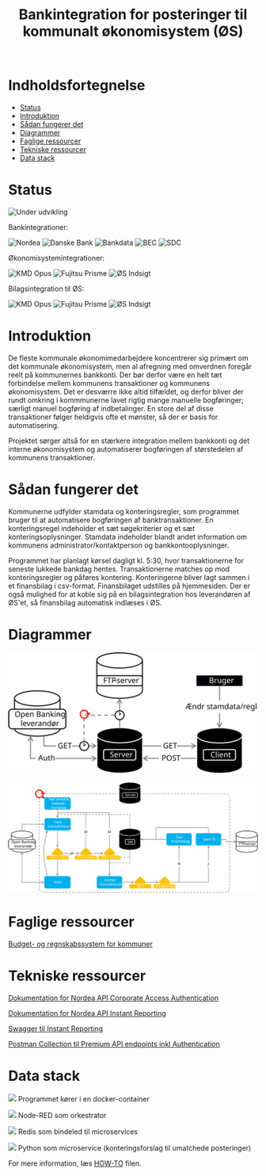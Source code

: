 <h1 align="center"> Bankintegration for posteringer til kommunalt økonomisystem (ØS) </h1> <br>

# Indholdsfortegnelse

- [Status](#status)
- [Introduktion](#introduktion)
- [Sådan fungerer det](#sådan-fungerer-det)
- [Diagrammer](#Diagrammer)
- [Faglige ressourcer](#faglige-ressourcer)
- [Tekniske ressourcer](#tekniske-ressourcer)
- [Data stack](#data-stack)

# Status

![Under udvikling](https://img.shields.io/badge/Under%20udvikling-red)

Bankintegrationer:

![Nordea](https://img.shields.io/badge/Nordea-OK-green)
![Danske Bank](https://img.shields.io/badge/Danske_Bank-Mangler-red)
![Bankdata](https://img.shields.io/badge/Bankdata-Mangler-red)
![BEC](https://img.shields.io/badge/BEC-Mangler-red)
![SDC](https://img.shields.io/badge/SDC-Mangler-red)

Økonomisystemintegrationer:

![KMD Opus](https://img.shields.io/badge/KMD_Opus-OK-green)
![Fujitsu Prisme](https://img.shields.io/badge/Fujitsu_Prisme-Mangler-red)
![ØS Indsigt](https://img.shields.io/badge/ØS_Indsigt-Mangler-red)

Bilagsintegration til ØS:

![KMD Opus](https://img.shields.io/badge/KMD_Opus-OK-green)
![Fujitsu Prisme](https://img.shields.io/badge/Fujitsu_Prisme-Mangler-red)
![ØS Indsigt](https://img.shields.io/badge/ØS_Indsigt-Mangler-red)

# Introduktion

De fleste kommunale økonomimedarbejdere koncentrerer sig primært om det kommunale økonomisystem, men al afregning med omverdnen foregår reelt på kommunernes bankkonti.
Der bør derfor være en helt tæt forbindelse mellem kommunens transaktioner og kommunens økonomisystem.
Det er desværre ikke altid tilfældet, og derfor bliver der rundt omkring i kommmunerne lavet rigtig mange manuelle bogføringer; særligt manuel bogføring af indbetalinger.
En store del af disse transaktioner følger heldigvis ofte et mønster, så der er basis for automatisering.

Projektet sørger altså for en stærkere integration mellem bankkonti og det interne økonomisystem og automatiserer bogføringen af størstedelen af kommunens transaktioner.

# Sådan fungerer det

Kommunerne udfylder stamdata og konteringsregler, som programmet bruger til at automatisere bogføringen af banktransaktioner.
En konteringsregel indeholder et sæt søgekriterier og et sæt konteringsoplysninger.
Stamdata indeholder blandt andet information om kommunens administrator/kontaktperson og bankkontooplysninger.

Programmet har planlagt kørsel dagligt kl. 5:30, hvor transaktionerne for seneste lukkede bankdag hentes.
Transaktionerne matches op mod konteringsregler og påføres kontering.
Konteringerne bliver lagt sammen i et finansbilag i csv-format.
Finansbilaget udstilles på hjemmesiden.
Der er også mulighed for at koble sig på en bilagsintegration hos leverandøren af ØS'et, så finansbilag automatisk indlæses i ØS. 

# Diagrammer

![System design](images/System%20design.svg)

![Server design](images/Server%20design.svg)

# Faglige ressourcer

[Budget- og regnskabssystem for kommuner](https://budregn.im.dk/budget-og-regnskabssystem-for-kommuner/)

# Tekniske ressourcer

[Dokumentation for Nordea API Corporate Access Authentication](https://developer.nordeaopenbanking.com/documentation?api=Corporate%20Access%20Authorization%20API)

[Dokumentation for Nordea API Instant Reporting](https://developer.nordeaopenbanking.com/documentation?api=Instant%20Reporting%20API)

[Swagger til Instant Reporting](https://developer.nordeaopenbanking.com/files/api-docs/xs2a-business-instant_reporting-v4-swagger.yaml)

[Postman Collection til Premium API endpoints inkl Authentication](https://raw.githubusercontent.com/NordeaOB/swaggers/master/Premium%20Corporate%20Access%20Authorization%20API%20with%20Accounts%20API%20and%20Payments%20API.postman_collection.json)

# Data stack

![](https://avatars.githubusercontent.com/u/5429470?s=36&v=4)  Programmet kører i en docker-container

![](https://avatars.githubusercontent.com/u/5375661?s=36&v=4)  Node-RED som orkestrator

![](https://avatars.githubusercontent.com/u/1529926?s=36&v=4)  Redis som bindeled til microservices

![](https://avatars.githubusercontent.com/u/1525981?s=36&v=4)  Python som microservice (konteringsforslag til umatchede posteringer)

For mere information, læs [HOW-TO](/docs/HOW-TO.md) filen.
